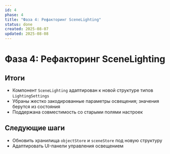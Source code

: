 ```yaml
---
id: 4
phase: 4
title: "Фаза 4: Рефакторинг SceneLighting"
status: done
created: 2025-08-07
updated: 2025-08-08
---
```

# Фаза 4: Рефакторинг SceneLighting

## Итоги
- Компонент `SceneLighting` адаптирован к новой структуре типов `LightingSettings`
- Убраны жестко закодированные параметры освещения; значения берутся из состояния
- Поддержана совместимость со старыми полями настроек

## Следующие шаги
- Обновить хранилища `objectStore` и `sceneStore` под новую структуру
- Адаптировать UI-панели управления освещением
